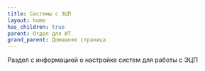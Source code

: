 ```yaml
---
title: Системы с ЭЦП
layout: home
has_children: true
parent: Отдел для ИТ
grand_parent: Домашняя страница
---
```


Раздел с информацией о настройке систем для работы с ЭЦП